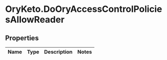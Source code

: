 # OryKeto.DoOryAccessControlPoliciesAllowReader

## Properties
Name | Type | Description | Notes
------------ | ------------- | ------------- | -------------


